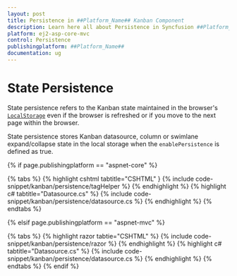 ```yaml
---
layout: post
title: Persistence in ##Platform_Name## Kanban Component
description: Learn here all about Persistence in Syncfusion ##Platform_Name## Kanban component of Syncfusion Essential JS 2 and more.
platform: ej2-asp-core-mvc
control: Persistence
publishingplatform: ##Platform_Name##
documentation: ug
---
```



# State Persistence

State persistence refers to the Kanban state maintained in the browser's [`LocalStorage`](https://www.w3schools.com/html/html5_webstorage.asp#) even if the browser is refreshed or if you move to the next page within the browser.

State persistence stores Kanban datasource, column or swimlane expand/collapse state in the local storage when the `enablePersistence` is defined as true.

{% if page.publishingplatform == "aspnet-core" %}

{% tabs %}
{% highlight cshtml tabtitle="CSHTML" }
{% include code-snippet/kanban/persistence/tagHelper %}
{% endhighlight %}
{% highlight c# tabtitle="Datasource.cs" %}
{% include code-snippet/kanban/persistence/datasource.cs %}
{% endhighlight %}
{% endtabs %}

{% elsif page.publishingplatform == "aspnet-mvc" %}

{% tabs %}
{% highlight razor tabtie="CSHTML" %}
{% include code-snippet/kanban/persistence/razor %}
{% endhighlight %}
{% highlight c# tabtitle="Datasource.cs" %}
{% include code-snippet/kanban/persistence/datasource.cs %}
{% endhighlight %}
{% endtabs %}
{% endif %}


